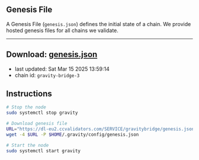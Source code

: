 ## Genesis File
A Genesis File (`genesis.json`) defines the initial state of a chain. We provide hosted genesis files for all chains we validate.

---
**Download: [genesis.json](https://dl-eu2.ccvalidators.com/SERVICE/gravitybridge/genesis.json)**
---

- last updated: Sat Mar 15 2025 13:59:14
- chain id: `gravity-bridge-3`

## Instructions
```sh
# Stop the node
sudo systemctl stop gravity

# Download genesis file
URL="https://dl-eu2.ccvalidators.com/SERVICE/gravitybridge/genesis.json"
wget -4 $URL -P $HOME/.gravity/config/genesis.json

# Start the node
sudo systemctl start gravity
```

